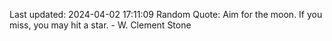 Last updated: 2024-04-02 17:11:09
Random Quote: Aim for the moon. If you miss, you may hit a star. - W. Clement Stone